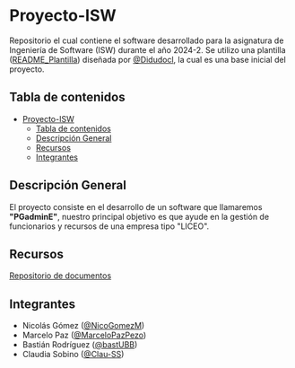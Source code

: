# Proyecto-ISW

Repositorio el cual contiene el software desarrollado para la asignatura de Ingeniería de Software (ISW) durante el año 2024-2. Se utilizo una plantilla ([README_Plantilla](README_Plantilla.md)) diseñada por [@Didudocl](https://github.com/Didudocl), la cual es una base inicial del proyecto.

## Tabla de contenidos

- [Proyecto-ISW](#proyecto-isw)
  - [Tabla de contenidos](#tabla-de-contenidos)
  - [Descripción General](#descripción-general)
  - [Recursos](#recursos)
  - [Integrantes](#integrantes)

## Descripción General

El proyecto consiste en el desarrollo de un software que llamaremos **"PGadminE"**, nuestro principal objetivo es que ayude en la gestión de funcionarios y recursos de una empresa tipo "LICEO".

## Recursos

[Repositorio de documentos](https://github.com/MarceloPazPezo/ISW-Recursos-Proyecto)

## Integrantes

- Nicolás Gómez ([@NicoGomezM](https://github.com/NicoGomezM))
- Marcelo Paz ([@MarceloPazPezo](https://github.com/MarceloPazPezo))
- Bastián Rodríguez ([@bastUBB](https://github.com/bastUBB))
- Claudia Sobino ([@Clau-SS](https://github.com/Clau-SS))
